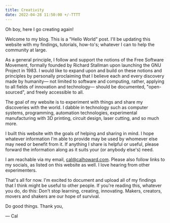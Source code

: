 ```yaml
---
title: Creativity
date: 2022-04-28 11:50:00 +/-TTTT
---
```


Oh boy, here I go creating again!

 Welcome to my blog. This is a "Hello World" post. I'll be updating this website with my findings, tutorials, how-to's; whatever I can to help the community at large. 
 
 As a general principle, I follow and support the notions of the Free Software Movement, formally founded by Richard Stallman upon launching the GNU Project in 1983. I would like to expand upon and build on these notions and principles by personally proclaiming that I believe each and every discovery made by humanity— not limited to software and computing, rather, applying to all fields of innovation and technology— should be documented, "open-sourced", and freely accessible to all.

The goal of my website is to experiment with things and share my discoveries with the world. I dabble in technology such as computer systems, programming, automation technologies, experimental manufacturing with 3D printing, circuit design, laser cutting, and so much more.

I built this website with the goals of helping and sharing in mind. I hope whatever information I'm able to provide may be used by whomever else may need or benefit from it. If anything I share is helpful or useful, please forward the information along as it suits your (or anybody else's) need. 

I am reachable via my email, cal@calhoward.com. Please also follow links to my socials, as listed on this website as well. I love hearing from other experimenters. 

That's all for now. I'm excited to document and upload all of my findings that I think might be useful to other people. If you're reading this, whatever you do, do this: Don't stop learning, creating, innovating. Makers, creators, movers and shakers are our hope of survival. 

Do good things. Thank you,

— Cal



